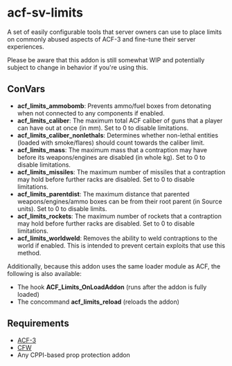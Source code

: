 # acf-sv-limits
A set of easily configurable tools that server owners can use to place limits on commonly abused aspects of ACF-3 and fine-tune their server experiences.

Please be aware that this addon is still somewhat WIP and potentially subject to change in behavior if you're using this.

## ConVars
- **acf_limits_ammobomb**: Prevents ammo/fuel boxes from detonating when not connected to any components if enabled.
- **acf_limits_caliber**: The maximum total ACF caliber of guns that a player can have out at once (in mm). Set to 0 to disable limitations.
- **acf_limits_caliber_nonlethals**: Determines whether non-lethal entities (loaded with smoke/flares) should count towards the caliber limit.
- **acf_limits_mass**: The maximum mass that a contraption may have before its weapons/engines are disabled (in whole kg). Set to 0 to disable limitations.
- **acf_limits_missiles**: The maximum number of missiles that a contraption may hold before further racks are disabled. Set to 0 to disable limitations.
- **acf_limits_parentdist**: The maximum distance that parented weapons/engines/ammo boxes can be from their root parent (in Source units). Set to 0 to disable limits.
- **acf_limits_rockets**: The maximum number of rockets that a contraption may hold before further racks are disabled. Set to 0 to disable limitations.
- **acf_limits_worldweld**: Removes the ability to weld contraptions to the world if enabled. This is intended to prevent certain exploits that use this method.

Additionally, because this addon uses the same loader module as ACF, the following is also available:
- The hook **ACF_Limits_OnLoadAddon** (runs after the addon is fully loaded)
- The concommand **acf_limits_reload** (reloads the addon)

## Requirements
- [ACF-3](https://github.com/Stooberton/ACF-3)
- [CFW](https://github.com/Stooberton/CFW)
- Any CPPI-based prop protection addon
